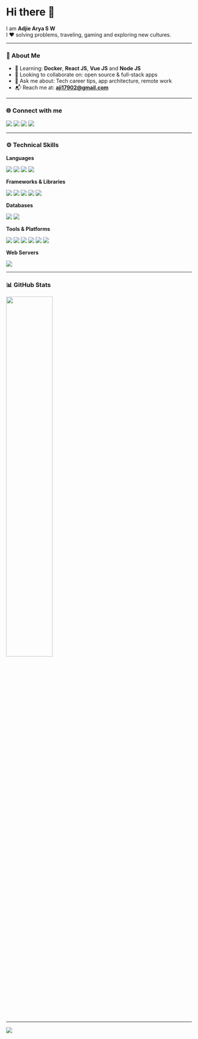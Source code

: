 <h1>Hi there 👋</h1>

<p>
  I am <strong>Adjie Arya S W</strong><br>
  I ❤️ solving problems, traveling, gaming and exploring new cultures.
</p>

---

### 💼 About Me

- 🌱 Learning: <strong>Docker</strong>, <strong>React JS</strong>, <strong>Vue JS</strong> and <strong>Node JS</strong>
- 🤝 Looking to collaborate on: open source & full-stack apps
- 💬 Ask me about: Tech career tips, app architecture, remote work
- 📬 Reach me at: <strong>aji17902@gmail.com</strong>

---

### 🌐 Connect with me

<p align="left">
  <a href="https://linkedin.com/in/username"><img src="https://skillicons.dev/icons?i=linkedin" /></a>
  <a href="https://instagram.com/username"><img src="https://skillicons.dev/icons?i=instagram"/></a>
  <a href="https://twitter.com/username"><img src="https://skillicons.dev/icons?i=gmail"/></a>
  <a href="https://twitter.com/username"><img src="https://skillicons.dev/icons?i=github"/></a>
</p>

---

### ⚙️ Technical Skills

**Languages**  
<p>
    <img src="https://img.shields.io/badge/HTML5-E34F26?style=for-the-badge&logo=html5&logoColor=white" />
    <img src="https://img.shields.io/badge/CSS3-1572B6?style=for-the-badge&logo=css3&logoColor=white" />
    <img src="https://img.shields.io/badge/JavaScript-323330?style=for-the-badge&logo=javascript&logoColor=F7DF1E" />
    <img src="https://img.shields.io/badge/PHP-777BB4?style=for-the-badge&logo=php&logoColor=white" />
</p> 

**Frameworks & Libraries**  
<p>
    <img src="https://img.shields.io/badge/React-20232A?style=for-the-badge&logo=react&logoColor=61DAFB" />
    <img src="https://img.shields.io/badge/Vue%20js-35495E?style=for-the-badge&logo=vuedotjs&logoColor=4FC08D" />
    <img src="https://img.shields.io/badge/Node%20js-339933?style=for-the-badge&logo=nodedotjs&logoColor=white" />
    <img src="https://img.shields.io/badge/Codeigniter-EF4223?style=for-the-badge&logo=codeigniter&logoColor=white" />
    <img src="https://img.shields.io/badge/Laravel-FF2D20?style=for-the-badge&logo=laravel&logoColor=white" />
</p> 

**Databases**  
<p>
    <img src="https://img.shields.io/badge/MySQL-005C84?style=for-the-badge&logo=mysql&logoColor=white" />
    <img src="https://img.shields.io/badge/Microsoft%20SQL%20Server-CC2927?style=for-the-badge&logo=microsoft%20sql%20server&logoColor=white" />
</p> 

**Tools & Platforms**  
<p>
    <img src="https://img.shields.io/badge/GIT-E44C30?style=for-the-badge&logo=git&logoColor=white" />
    <img src="https://img.shields.io/badge/GitHub-100000?style=for-the-badge&logo=github&logoColor=white" />
    <img src="https://img.shields.io/badge/VSCode-0078D4?style=for-the-badge&logo=visual%20studio%20code&logoColor=white" />
    <img src="https://img.shields.io/badge/Docker%20Compose-2496ED?style=for-the-badge&logo=docker&logoColor=white" />
    <img src="https://img.shields.io/badge/Postman-FF6C37?style=for-the-badge&logo=Postman&logoColor=white" />
    <img src="https://img.shields.io/badge/Laragon-0E83CD?style=for-the-badge&logo=Laragon&logoColor=white" />
</p> 

**Web Servers**  
<p>
    <img src="https://img.shields.io/badge/Apache-D22128?style=for-the-badge&logo=Apache&logoColor=white" />
</p> 

---

### 📊 GitHub Stats
<p>
  <img src="https://github-readme-stats.vercel.app/api/top-langs/?username=ajiarya10&layout=compact&theme=default&hide_border=true" width="50%" />
</p>

---

<p>
  <img src="https://komarev.com/ghpvc/?username=ajiarya10&label=Profile+Views&color=blueviolet&style=flat" />
</p>
